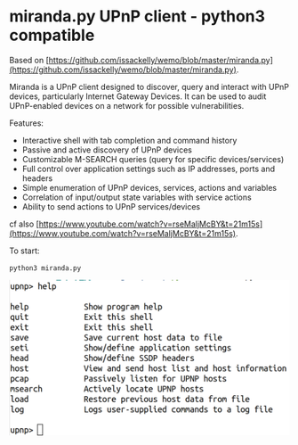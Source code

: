 # miranda.py UPnP client - python3 compatible 

Based on [https://github.com/issackelly/wemo/blob/master/miranda.py](https://github.com/issackelly/wemo/blob/master/miranda.py).

Miranda is a UPnP client designed to discover, query and interact with UPnP devices, particularly        Internet Gateway Devices. It can be used to audit UPnP-enabled devices on a network for possible         vulnerabilities.

Features:

- Interactive shell with tab completion and command history
- Passive and active discovery of UPnP devices
- Customizable M-SEARCH queries (query for specific devices/services)
- Full control over application settings such as IP addresses, ports and headers
- Simple enumeration of UPnP devices, services, actions and variables
- Correlation of input/output state variables with service actions
- Ability to send actions to UPnP services/devices


cf also [https://www.youtube.com/watch?v=rseMaljMcBY&t=21m15s](https://www.youtube.com/watch?v=rseMaljMcBY&t=21m15s).

To start:

```
python3 miranda.py
```  

![](help.png)
